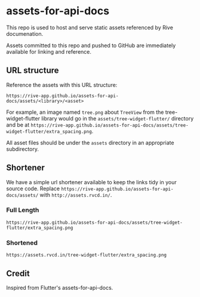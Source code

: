 # assets-for-api-docs

This repo is used to host and serve static assets referenced by Rive documenation.

Assets committed to this repo and pushed to GitHub are immediately
available for linking and reference.

## URL structure

Reference the assets with this URL structure:

`https://rive-app.github.io/assets-for-api-docs/assets/<library>/<asset>`

For example, an image named `tree.png` about `TreeView` from the
tree-widget-flutter library would go in the `assets/tree-widget-flutter/` directory and be at
`https://rive-app.github.io/assets-for-api-docs/assets/tree-widget-flutter/extra_spacing.png`.

All asset files should be under the `assets` directory in an appropriate
subdirectory.

## Shortener
We have a simple url shortener available to keep the links tidy in your source code. Replace ```https://rive-app.github.io/assets-for-api-docs/assets/``` with ```http://assets.rvcd.in/```.

### Full Length
```
https://rive-app.github.io/assets-for-api-docs/assets/tree-widget-flutter/extra_spacing.png
```
### Shortened
```
https://assets.rvcd.in/tree-widget-flutter/extra_spacing.png
```
## Credit

Inspired from Flutter's assets-for-api-docs.
